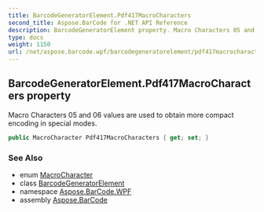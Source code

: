 ```yaml
---
title: BarcodeGeneratorElement.Pdf417MacroCharacters
second_title: Aspose.BarCode for .NET API Reference
description: BarcodeGeneratorElement property. Macro Characters 05 and 06 values are used to obtain more compact encoding in special modes
type: docs
weight: 1150
url: /net/aspose.barcode.wpf/barcodegeneratorelement/pdf417macrocharacters/
---
```

## BarcodeGeneratorElement.Pdf417MacroCharacters property

Macro Characters 05 and 06 values are used to obtain more compact encoding in special modes.

```csharp
public MacroCharacter Pdf417MacroCharacters { get; set; }
```

### See Also

* enum [MacroCharacter](../../../aspose.barcode.generation/macrocharacter/)
* class [BarcodeGeneratorElement](../)
* namespace [Aspose.BarCode.WPF](../../../aspose.barcode.wpf/)
* assembly [Aspose.BarCode](../../../)


